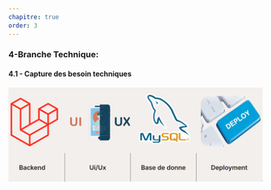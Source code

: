 ```yaml
---
chapitre: true
order: 3
---
```


### 4-Branche Technique: 


#### 4.1 - Capture des besoin techniques
![besoin](assets/besion_technique.png)